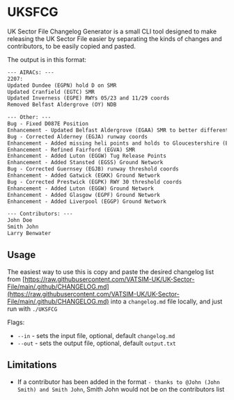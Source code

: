 # UKSFCG
UK Sector File Changelog Generator is a small CLI tool designed to make releasing the UK Sector File easier by separating the kinds of changes and contributors, to be easily copied and pasted.

The output is in this format:
```txt
--- AIRACs: ---
2207:
Updated Dundee (EGPN) hold D on SMR
Updated Cranfield (EGTC) SMR
Updated Inverness (EGPE) RWYs 05/23 and 11/29 coords
Removed Belfast Aldergrove (OY) NDB

--- Other: ---
Bug - Fixed D087E Position
Enhancement - Updated Belfast Aldergrove (EGAA) SMR to better differentiate Tug and Hold Points
Bug - Corrected Alderney (EGJA) runway coords
Enhancement - Added missing heli points and holds to Gloucestershire (EGBJ) SMR
Enhancement - Refined Fairford (EGVA) SMR
Enhancement - Added Luton (EGGW) Tug Release Points
Enhancement - Added Stansted (EGSS) Ground Network
Bug - Corrected Guernsey (EGJB) runway threshold coords
Enhancement - Added Gatwick (EGKK) Ground Network
Bug - Corrected Prestwick (EGPK) RWY 30 threshold coords
Enhancement - Added Luton (EGGW) Ground Network
Enhancement - Added Glasgow (EGPF) Ground Network
Enhancement - Added Liverpool (EGGP) Ground Network

--- Contributors: ---
John Doe
Smith John
Larry Benwater
```

## Usage
The easiest way to use this is copy and paste the desired changelog list from [https://raw.githubusercontent.com/VATSIM-UK/UK-Sector-File/main/.github/CHANGELOG.md](https://raw.githubusercontent.com/VATSIM-UK/UK-Sector-File/main/.github/CHANGELOG.md) into a `changelog.md` file locally, and just run with `./UKSFCG`

Flags:
- `--in` - sets the input file, optional, default `changelog.md`
- `--out` - sets the output file, optional, default `output.txt`

## Limitations
- If a contributor has been added in the format `- thanks to @John (John Smith) and Smith John`, Smith John would not be on the contributors list
